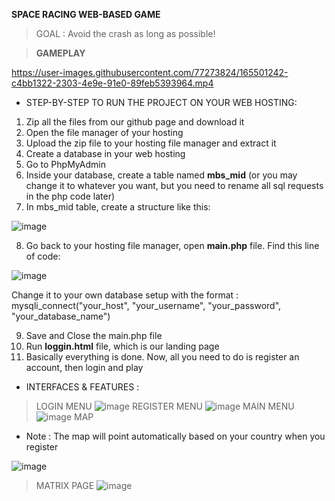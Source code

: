 **SPACE RACING WEB-BASED GAME**

>GOAL : Avoid the crash as long as possible!

>**GAMEPLAY**

https://user-images.githubusercontent.com/77273824/165501242-c4bb1322-2303-4e9e-91e0-89feb5393964.mp4

- STEP-BY-STEP TO RUN THE PROJECT ON YOUR WEB HOSTING:
1. Zip all the files from our github page and download it
2. Open the file manager of your hosting
3. Upload the zip file to your hosting file manager and extract it
4. Create a database in your web hosting
5. Go to PhpMyAdmin
6. Inside your database, create a table named **mbs_mid** (or you may change it to whatever you want, but you need to rename all sql requests in the php code later)
7. In mbs_mid table, create a structure like this:

![image](https://user-images.githubusercontent.com/77273824/165442379-52d2ec3d-27ac-4554-8d43-dfa6986f1ec5.png)

8. Go back to your hosting file manager, open **main.php** file. Find this line of code:

![image](https://user-images.githubusercontent.com/77273824/165442743-acb6d934-b16e-4470-91ff-01e2db67b442.png)

Change it to your own database setup with the format : mysqli_connect("your_host", "your_username", "your_password", "your_database_name")

9. Save and Close the main.php file
10. Run **loggin.html** file, which is our landing page
11. Basically everything is done. Now, all you need to do is register an account, then login and play

- INTERFACES & FEATURES :
> LOGIN MENU
![image](https://user-images.githubusercontent.com/77273824/165448119-5e7259c1-0552-4a2a-8e90-199f88064f8a.png)
> REGISTER MENU
![image](https://user-images.githubusercontent.com/77273824/165448224-03d76726-d41d-45f8-9445-746d83cb6326.png)
> MAIN MENU
![image](https://user-images.githubusercontent.com/77273824/165493760-1bdacf14-1a15-44ad-9446-62ad8d77a8a4.png)
> MAP
- Note : The map will point automatically based on your country when you register

![image](https://user-images.githubusercontent.com/77273824/165493860-db0a6b24-14dc-4d0e-b69e-891c509ad9b5.png)

> MATRIX PAGE
![image](https://user-images.githubusercontent.com/77273824/165494163-8edd0a03-03dd-46a7-bf9f-83e3c3678814.png)

